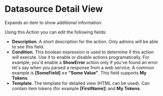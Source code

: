 # Datasource Detail View

Expands an item to show additional information.

Using this Action you can edit the following fields:

* **Description**. A short description for the action. Only admins will be able to see this field.
* **Condition**. This boolean expression is used to determine if this action will execute. Use it to enable or disable actions programatically. For example, you'd enable a **ShowError** action only if you've found an error let's say when you parsed a response from a web service. A common example is **[SomeField] == "Some Value"**. This field supports **My Tokens**. 
* **Template**. The template for detailed view (HTML can be used). Can contain item tokens (for example **[FirstName]**) and **My Tokens**.